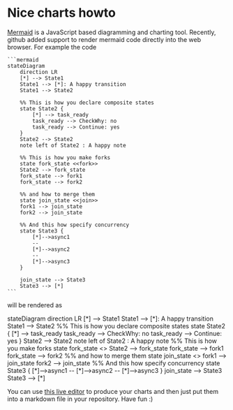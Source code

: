 <!-- TODO: move to the documentation of documentation -->
# Nice charts howto

[Mermaid](https://mermaid-js.github.io/mermaid/#/) is a JavaScript based diagramming and charting tool. Recently,
github added support to render mermaid code directly into the web browser. For example the code

~~~text
```mermaid
stateDiagram 
    direction LR
    [*] --> State1
    State1 --> [*]: A happy transition
    State1 --> State2

    %% This is how you declare composite states
    state State2 {
        [*] --> task_ready
        task_ready --> CheckWhy: no
        task_ready --> Continue: yes
    }
    State2 --> State2
    note left of State2 : A happy note

    %% This is how you make forks
    state fork_state <<fork>>
    State2 --> fork_state
    fork_state --> fork1
    fork_state --> fork2

    %% and how to merge them
    state join_state <<join>>
    fork1 --> join_state
    fork2 --> join_state
    
    %% And this how specify concurrency
    state State3 {
        [*]-->async1
        --
        [*]-->async2
        --
        [*]-->async3
    }

    join_state --> State3
    State3 --> [*]
```
~~~

will be rendered as

<Mermaid>
stateDiagram
    direction LR
    [*] --> State1
    State1 --> [*]: A happy transition
    State1 --> State2
    %% This is how you declare composite states
    state State2 {
        [*] --> task_ready
        task_ready --> CheckWhy: no
        task_ready --> Continue: yes
    }
    State2 --> State2
    note left of State2 : A happy note
    %% This is how you make forks
    state fork_state <<fork>>
    State2 --> fork_state
    fork_state --> fork1
    fork_state --> fork2
    %% and how to merge them
    state join_state <<join>>
    fork1 --> join_state
    fork2 --> join_state
    %% And this how specify concurrency
    state State3 {
        [*]-->async1
        --
        [*]-->async2
        --
        [*]-->async3
    }
    join_state --> State3
    State3 --> [*]
</Mermaid>

You can use [this live editor](https://mermaid.live)
to produce your charts and then just put them into a markdown file in your repository. Have fun :)
